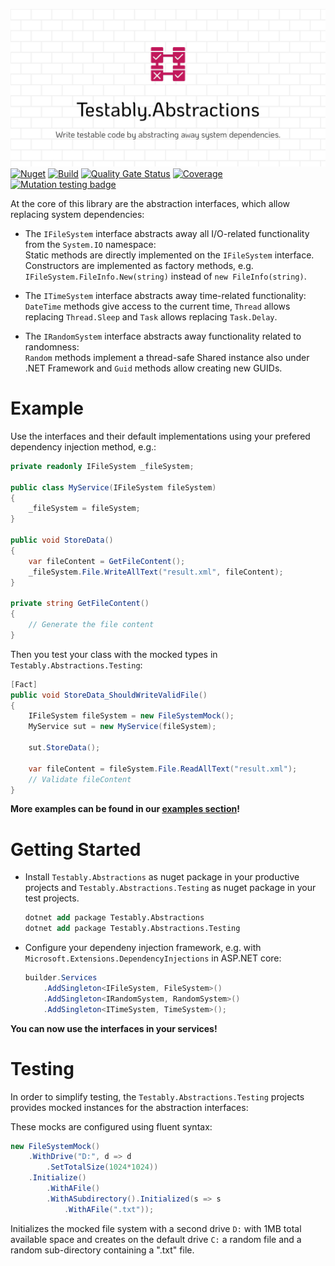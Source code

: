 ![Testably.Abstractions](https://raw.githubusercontent.com/Testably/Testably.Abstractions/main/Docs/Images/social-preview.png)
[![Nuget](https://img.shields.io/nuget/v/Testably.Abstractions)](https://www.nuget.org/packages/Testably.Abstractions)
[![Build](https://github.com/Testably/Testably.Abstractions/actions/workflows/build.yml/badge.svg)](https://github.com/Testably/Testably.Abstractions/actions/workflows/build.yml)
[![Quality Gate Status](https://sonarcloud.io/api/project_badges/measure?project=Testably_Testably.Abstractions&branch=main&metric=alert_status)](https://sonarcloud.io/summary/overall?id=Testably_Testably.Abstractions&branch=main)
[![Coverage](https://sonarcloud.io/api/project_badges/measure?project=Testably_Testably.Abstractions&branch=main&metric=coverage)](https://sonarcloud.io/summary/overall?id=Testably_Testably.Abstractions&branch=main)
[![Mutation testing badge](https://img.shields.io/endpoint?style=flat&url=https%3A%2F%2Fbadge-api.stryker-mutator.io%2Fgithub.com%2FTestably%2FTestably.Abstractions%2Fmain)](https://dashboard.stryker-mutator.io/reports/github.com/Testably/Testably.Abstractions/main)

At the core of this library are the abstraction interfaces, which allow replacing system dependencies:

 - The `IFileSystem` interface abstracts away all I/O-related functionality from the `System.IO` namespace:  
   Static methods are directly implemented on the `IFileSystem` interface.
   Constructors are implemented as factory methods, e.g. `IFileSystem.FileInfo.New(string)` instead of `new FileInfo(string)`.

 - The `ITimeSystem` interface abstracts away time-related functionality:  
   `DateTime` methods give access to the current time, `Thread` allows replacing `Thread.Sleep` and `Task` allows replacing `Task.Delay`.

 - The `IRandomSystem` interface abstracts away functionality related to randomness:  
   `Random` methods implement a thread-safe Shared instance also under .NET Framework and `Guid` methods allow creating new GUIDs.

# Example
Use the interfaces and their default implementations using your prefered dependency injection method, e.g.:
```csharp
private readonly IFileSystem _fileSystem;

public class MyService(IFileSystem fileSystem)
{
    _fileSystem = fileSystem;
}

public void StoreData()
{
    var fileContent = GetFileContent();
    _fileSystem.File.WriteAllText("result.xml", fileContent);
}

private string GetFileContent()
{
    // Generate the file content
}
```

Then you test your class with the mocked types in `Testably.Abstractions.Testing`:
```csharp
[Fact]
public void StoreData_ShouldWriteValidFile()
{
    IFileSystem fileSystem = new FileSystemMock();
    MyService sut = new MyService(fileSystem);

    sut.StoreData();

    var fileContent = fileSystem.File.ReadAllText("result.xml");
    // Validate fileContent
}
```

**More examples can be found in our [examples section](Examples/README.md)!**

# Getting Started
- Install `Testably.Abstractions` as nuget package in your productive projects and `Testably.Abstractions.Testing` as nuget package in your test projects.
  ```ps
  dotnet add package Testably.Abstractions
  dotnet add package Testably.Abstractions.Testing
  ```

- Configure your dependeny injection framework, e.g. with `Microsoft.Extensions.DependencyInjections` in ASP.NET core:
  ```csharp
  builder.Services
      .AddSingleton<IFileSystem, FileSystem>()
      .AddSingleton<IRandomSystem, RandomSystem>()
      .AddSingleton<ITimeSystem, TimeSystem>();
  ```

**You can now use the interfaces in your services!**

# Testing
In order to simplify testing, the `Testably.Abstractions.Testing` projects provides mocked instances for the abstraction interfaces:

These mocks are configured using fluent syntax:
```csharp
new FileSystemMock()
    .WithDrive("D:", d => d
        .SetTotalSize(1024*1024))
    .Initialize()
        .WithAFile()
        .WithASubdirectory().Initialized(s => s
            .WithAFile(".txt"));
```
Initializes the mocked file system with a second drive `D:` with 1MB total available space and creates on the default drive `C:` a random file and a random sub-directory containing a ".txt" file.
